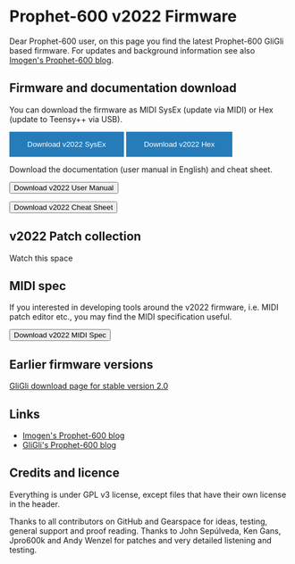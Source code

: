  <head>
    <link rel = "stylesheet" type = "text/css" href = "/stylesheet.css">
 </head>

# Prophet-600 v2022 Firmware 

Dear Prophet-600 user, on this page you find the latest Prophet-600 GliGli based firmware. For updates and background information see also [Imogen's Prophet-600 blog](https://prophet600revisited.blogspot.com/).

## Firmware and documentation download

You can download the firmware as MIDI SysEx (update via MIDI) or Hex (update to Teensy++ via USB). 

<button style="background-color: #267CB9;border: none;color: white;padding: 15px 32px;display: inline-block;" onclick="window.location.href='https://github.com/image-et-son/p600fw/releases/download/v2022/P600_firmware_v2022.syx';">Download v2022 SysEx</button>
<button style="background-color: #267CB9;border: none;color: white;padding: 15px 32px;display: inline-block;" onclick="window.location.href='https://github.com/image-et-son/p600fw/releases/download/v2022/P600_firmware_v2022.hex';">Download v2022 Hex</button>

Download the documentation (user manual in English) and cheat sheet.

<button onclick="window.location.href='https://github.com/image-et-son/p600fw/releases/download/v2022/P600_v2022_User_Manual.pdf';">Download v2022 User Manual</button>

<button onclick="window.location.href='https://github.com/image-et-son/p600fw/releases/download/v2022/P600_v2022_Cheat_Sheet.pdf';">Download v2022 Cheat Sheet</button>


## v2022 Patch collection

Watch this space

## MIDI spec

If you interested in developing tools around the v2022 firmware, i.e. MIDI patch editor etc., you may find the MIDI specification useful. 

<button onclick="window.location.href='https://github.com/image-et-son/p600fw/releases/download/v2022/P600_v2022_MIDI_Spec.pdf';">Download v2022 MIDI Spec</button>

## Earlier firmware versions

[GliGli download page for stable version 2.0](https://gligli.github.io/p600fw/)

## Links

- [Imogen's Prophet-600 blog](https://prophet600revisited.blogspot.com/)
- [GliGli's Prophet-600 blog](http://gliglisynth.blogspot.com/search/label/p600fw)


## Credits and licence

Everything is under GPL v3 license, except files that have their own license in the header. 

Thanks to all contributors on GitHub and Gearspace for ideas, testing, general support and proof reading. Thanks to John Sepúlveda, Ken Gans, Jpro600k and Andy Wenzel for patches and very detailed listening and testing. 
